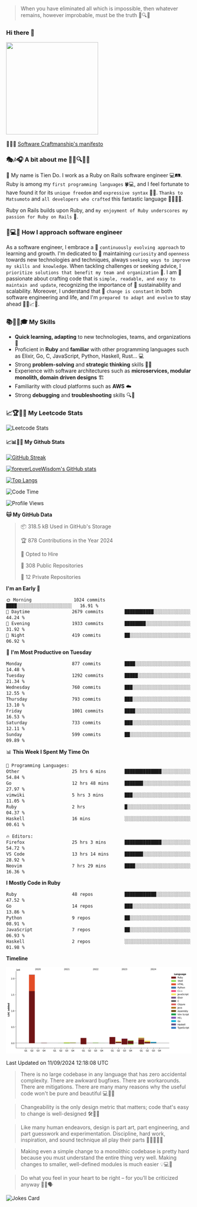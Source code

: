 > When you have eliminated all which is impossible, then whatever remains, however improbable, must be the truth 🤔🔍💡
### Hi there 👋

<!--
**foreverLoveWisdom/foreverLoveWisdom** is a ✨ _special_ ✨ repository because its `README.md` (this file) appears on your GitHub profile.

Here are some ideas to get you started:

- 🔭 I’m currently working on ...
- 🌱 I’m currently learning ...
- 👯 I’m looking to collaborate on ...
- 🤔 I’m looking for help with ...
- 💬 Ask me about ...
- 📫 How to reach me: ...
- 😄 Pronouns: ...
- ⚡ Fun fact: ...
-->

<img src="https://codecondo.com/wp-content/uploads/2017/09/railslogo.png" width="250" height="250">

 📜🔨🌟 [Software Craftmanship's manifesto](http://manifesto.softwarecraftsmanship.org/)

### 🎭🎶🎧 A bit about me 🕵️‍♀️🔍🕵️‍♂️
👋 My name is Tien Do. I work as a Ruby on Rails software engineer 💻🛤️. Ruby is among my `first programming languages` 🍀💻, and I feel fortunate to have found it for its `unique freedom` and `expressive syntax` 🤗💬. `Thanks to Matsumoto` and `all developers who crafted` this fantastic language 🙏👨‍💻🌟.

Ruby on Rails builds upon Ruby, and `my enjoyment of Ruby underscores my passion for Ruby on Rails` 🤩.

### 🤔💻🔨 How I approach software engineer
As a software engineer, I embrace a 🔄 `continuously evolving approach` to learning and growth. I'm dedicated to 🤔 maintaining `curiosity` and `openness` towards new technologies and techniques, always `seeking ways to improve my skills and knowledge`. When tackling challenges or seeking advice, I `prioritize solutions that benefit my team and organization` 👥. I am 🎉 passionate about crafting code that is `simple, readable, and easy to maintain and update`, recognizing the importance of 🌱 sustainability and scalability. Moreover, I understand that 🌊 `change is constant` in both software engineering and life, and I'm `prepared to adapt and evolve` to stay ahead 🏃‍♂️📈🔄.

### 📚🧑‍💻🎓 My Skills
- **Quick learning, adapting** to new technologies, teams, and organizations 🚀
- Proficient in **Ruby** and **familiar** with other programming languages such as Elixir, Go, C, JavaScript, Python, Haskell, Rust... 💻
- Strong **problem-solving** and **strategic thinking** skills 🤔💡
- Experience with software architectures such as **microservices, modular monolith, domain driven designs** 🏗️
- Familiarity with cloud platforms such as **AWS** ☁️ 
- Strong **debugging** and **troubleshooting** skills 🔍🐞


### 📈🏆🧑‍💻 My Leetcode Stats
![Leetcode Stats](https://leetcard.jacoblin.cool/foreverLoveWisdom)

#### 📈📊👨‍💻  My Github Stats

[![GitHub Streak](https://github-readme-streak-stats.herokuapp.com/?user=foreverLoveWisdom&theme=dracula)](https://git.io/streak-stats)
&nbsp;
&nbsp;

[![foreverLoveWisdom's GitHub stats](https://github-readme-stats.vercel.app/api?username=foreverLoveWisdom&show_icons=true&theme=react&count_private=true)](https://github.com/anuraghazra/github-readme-stats)

[![Top Langs](https://github-readme-stats.vercel.app/api/top-langs/?username=foreverLoveWisdom&show_icons=true&theme=vue-dark)](https://github.com/anuraghazra/github-readme-stats)

<!--START_SECTION:waka-->
![Code Time](http://img.shields.io/badge/Code%20Time-3%2C274%20hrs%205%20mins-blue)

![Profile Views](http://img.shields.io/badge/Profile%20Views-2-blue)

**🐱 My GitHub Data** 

> 📦 318.5 kB Used in GitHub's Storage 
 > 
> 🏆 878 Contributions in the Year 2024
 > 
> 💼 Opted to Hire
 > 
> 📜 308 Public Repositories 
 > 
> 🔑 12 Private Repositories 
 > 
**I'm an Early 🐤** 

```text
🌞 Morning                1024 commits        ████░░░░░░░░░░░░░░░░░░░░░   16.91 % 
🌆 Daytime                2679 commits        ███████████░░░░░░░░░░░░░░   44.24 % 
🌃 Evening                1933 commits        ████████░░░░░░░░░░░░░░░░░   31.92 % 
🌙 Night                  419 commits         ██░░░░░░░░░░░░░░░░░░░░░░░   06.92 % 
```
📅 **I'm Most Productive on Tuesday** 

```text
Monday                   877 commits         ████░░░░░░░░░░░░░░░░░░░░░   14.48 % 
Tuesday                  1292 commits        █████░░░░░░░░░░░░░░░░░░░░   21.34 % 
Wednesday                760 commits         ███░░░░░░░░░░░░░░░░░░░░░░   12.55 % 
Thursday                 793 commits         ███░░░░░░░░░░░░░░░░░░░░░░   13.10 % 
Friday                   1001 commits        ████░░░░░░░░░░░░░░░░░░░░░   16.53 % 
Saturday                 733 commits         ███░░░░░░░░░░░░░░░░░░░░░░   12.11 % 
Sunday                   599 commits         ██░░░░░░░░░░░░░░░░░░░░░░░   09.89 % 
```


📊 **This Week I Spent My Time On** 

```text
💬 Programming Languages: 
Other                    25 hrs 6 mins       ██████████████░░░░░░░░░░░   54.84 % 
Go                       12 hrs 48 mins      ███████░░░░░░░░░░░░░░░░░░   27.97 % 
vimwiki                  5 hrs 3 mins        ███░░░░░░░░░░░░░░░░░░░░░░   11.05 % 
Ruby                     2 hrs               █░░░░░░░░░░░░░░░░░░░░░░░░   04.37 % 
Haskell                  16 mins             ░░░░░░░░░░░░░░░░░░░░░░░░░   00.61 % 

🔥 Editors: 
Firefox                  25 hrs 3 mins       ██████████████░░░░░░░░░░░   54.72 % 
VS Code                  13 hrs 14 mins      ███████░░░░░░░░░░░░░░░░░░   28.92 % 
Neovim                   7 hrs 29 mins       ████░░░░░░░░░░░░░░░░░░░░░   16.36 % 
```

**I Mostly Code in Ruby** 

```text
Ruby                     48 repos            ████████████░░░░░░░░░░░░░   47.52 % 
Go                       14 repos            ███░░░░░░░░░░░░░░░░░░░░░░   13.86 % 
Python                   9 repos             ██░░░░░░░░░░░░░░░░░░░░░░░   08.91 % 
JavaScript               7 repos             ██░░░░░░░░░░░░░░░░░░░░░░░   06.93 % 
Haskell                  2 repos             ░░░░░░░░░░░░░░░░░░░░░░░░░   01.98 % 
```



**Timeline**

![Lines of Code chart](https://raw.githubusercontent.com/foreverLoveWisdom/foreverLoveWisdom/main/assets/bar_graph.png)


 Last Updated on 11/09/2024 12:18:08 UTC
<!--END_SECTION:waka-->


> There is no large codebase in any language that has zero accidental complexity. There are awkward bugfixes. There are workarounds. There are mitigations.
> There are many many reasons why the useful code won't be pure and beautiful 💻🐞🤔

> Changeability is the only design metric that matters; code that's easy to change is well-designed 🛠️🔄🎨

> Like many human endeavors, design is part art, part engineering, and part guesswork and experimentation. Discipline, hard work, inspiration, and sound technique all play their parts 🎨🧑‍💻🔬🧪

> Mak­ing even a sim­ple change to a mono­lith­ic code­base is pret­ty hard because you must under­stand the entire thing very well. Mak­ing changes to small­er, well-defined mod­ules is much easier 💡💻🤔
 
 > Do what you feel in your heart to be right – for you’ll be criticized anyway 💖🙏🗣️ 
 
![Jokes Card](https://readme-jokes.vercel.app/api)
